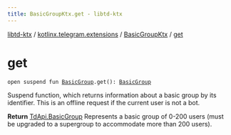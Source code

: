 ```yaml
---
title: BasicGroupKtx.get - libtd-ktx
---
```


[libtd-ktx](../../index.html) / [kotlinx.telegram.extensions](../index.html) / [BasicGroupKtx](index.html) / [get](./get.html)

# get

`open suspend fun `[`BasicGroup`](https://tdlibx.github.io/td/docs/org/drinkless/td/libcore/telegram/TdApi.BasicGroup.html)`.get(): `[`BasicGroup`](https://tdlibx.github.io/td/docs/org/drinkless/td/libcore/telegram/TdApi.BasicGroup.html)

Suspend function, which returns information about a basic group by its identifier. This is an
offline request if the current user is not a bot.

**Return**
[TdApi.BasicGroup](https://tdlibx.github.io/td/docs/org/drinkless/td/libcore/telegram/TdApi.BasicGroup.html) Represents a basic group of 0-200 users (must be upgraded to a
supergroup to accommodate more than 200 users).

